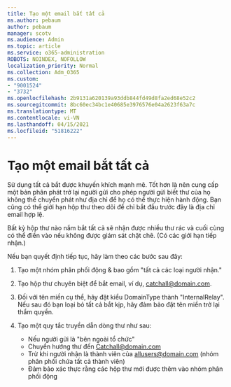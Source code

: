 ```yaml
---
title: Tạo một email bắt tất cả
ms.author: pebaum
author: pebaum
manager: scotv
ms.audience: Admin
ms.topic: article
ms.service: o365-administration
ROBOTS: NOINDEX, NOFOLLOW
localization_priority: Normal
ms.collection: Adm_O365
ms.custom:
- "9001524"
- "3732"
ms.openlocfilehash: 2b9131a620139a93ddb844fd49d8fa2ed68e52c2
ms.sourcegitcommit: 8bc60ec34bc1e40685e3976576e04a2623f63a7c
ms.translationtype: MT
ms.contentlocale: vi-VN
ms.lasthandoff: 04/15/2021
ms.locfileid: "51816222"
---
```

# <a name="create-an-email-catch-all"></a>Tạo một email bắt tất cả

Sử dụng tất cả bắt được khuyến khích mạnh mẽ. Tốt hơn là nên cung cấp một bản phân phát trở lại người gửi cho phép người gửi biết thư của họ không thể chuyển phát như địa chỉ để họ có thể thực hiện hành động. Bạn cũng có thể giới hạn hộp thư theo dõi để chỉ bắt đầu trước đây là địa chỉ email hợp lệ. 

Bất kỳ hộp thư nào nắm bắt tất cả sẽ nhận được nhiều thư rác và cuối cùng có thể điền vào nếu không được giám sát chặt chẽ. (Có các giới hạn tiếp nhận.) 

Nếu bạn quyết định tiếp tục, hãy làm theo các bước sau đây:

1. Tạo một nhóm phân phối động & bao gồm "tất cả các loại người nhận."

2. Tạo hộp thư chuyên biệt để bắt email, ví dụ, catchall@domain.com.

3. Đối với tên miền cụ thể, hãy đặt kiểu DomainType thành "InternalRelay". Nếu sau đó bạn loại bỏ tất cả bắt kịp, hãy đảm bảo đặt tên miền trở lại thẩm quyền.

4. Tạo một quy tắc truyền dẫn dòng thư như sau:

    - Nếu người gửi là "bên ngoài tổ chức"
    - Chuyển hướng thư đến Catchall@domain.com
    - Trừ khi người nhận là thành viên của allusers@domain.com (nhóm phân phối chứa tất cả thành viên)
    - Đảm bảo xác thực rằng các hộp thư mới được thêm vào nhóm phân phối động

